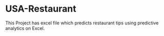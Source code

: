 # USA-Restaurant
This Project has excel file which predicts restaurant tips using predictive analytics on Excel.
